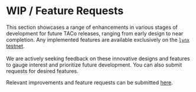 # WIP / Feature Requests

This section showcases a range of enhancements in various stages of development for future TACo releases, ranging from early design to near completion. Any implemented features are available exclusively on the [`lynx` testnet](../../taco-integration/get-started-with-tac.md#testnet-domains). \
\
We are actively seeking feedback on these innovative designs and features to gauge interest and prioritize future development. You can also submit requests for desired features.

Relevant improvements and feature requests can be submitted [here](https://github.com/nucypher/taco-web/issues).
